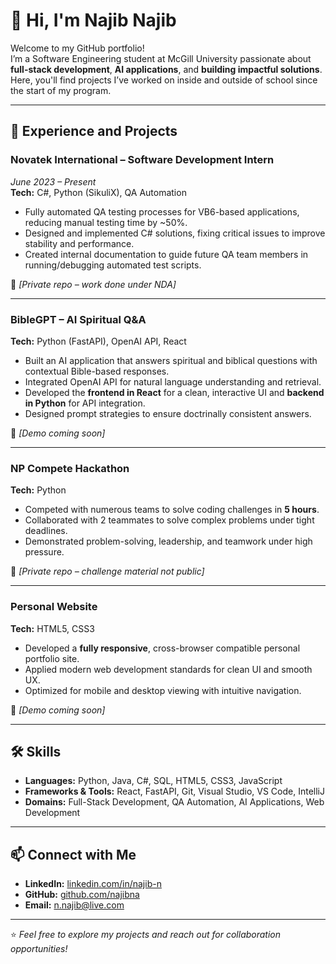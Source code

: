 # 👋 Hi, I'm Najib Najib

Welcome to my GitHub portfolio!  
I’m a Software Engineering student at McGill University passionate about **full-stack development**, **AI applications**, and **building impactful solutions**.  
Here, you'll find projects I’ve worked on inside and outside of school since the start of my program.

---

## 🚀 Experience and Projects

### **Novatek International – Software Development Intern**  
*June 2023 – Present*  
**Tech:** C#, Python (SikuliX), QA Automation  
- Fully automated QA testing processes for VB6-based applications, reducing manual testing time by ~50%.  
- Designed and implemented C# solutions, fixing critical issues to improve stability and performance.  
- Created internal documentation to guide future QA team members in running/debugging automated test scripts.  

🔗 *[Private repo – work done under NDA]*

---

### **BibleGPT – AI Spiritual Q&A**  
**Tech:** Python (FastAPI), OpenAI API, React  
- Built an AI application that answers spiritual and biblical questions with contextual Bible-based responses.  
- Integrated OpenAI API for natural language understanding and retrieval.  
- Developed the **frontend in React** for a clean, interactive UI and **backend in Python** for API integration.  
- Designed prompt strategies to ensure doctrinally consistent answers.  

🔗 *[Demo coming soon]*

---

### **NP Compete Hackathon**  
**Tech:** Python  
- Competed with numerous teams to solve coding challenges in **5 hours**.  
- Collaborated with 2 teammates to solve complex problems under tight deadlines.  
- Demonstrated problem-solving, leadership, and teamwork under high pressure.

🔗 *[Private repo – challenge material not public]*

---

### **Personal Website**  
**Tech:** HTML5, CSS3  
- Developed a **fully responsive**, cross-browser compatible personal portfolio site.  
- Applied modern web development standards for clean UI and smooth UX.  
- Optimized for mobile and desktop viewing with intuitive navigation.

🔗 *[Demo coming soon]*

---

## 🛠 Skills
- **Languages:** Python, Java, C#, SQL, HTML5, CSS3, JavaScript  
- **Frameworks & Tools:** React, FastAPI, Git, Visual Studio, VS Code, IntelliJ  
- **Domains:** Full-Stack Development, QA Automation, AI Applications, Web Development

---

## 📫 Connect with Me
- **LinkedIn:** [linkedin.com/in/najib-n](https://www.linkedin.com/in/najib-n)  
- **GitHub:** [github.com/najibna](https://github.com/najibna)  
- **Email:** n.najib@live.com

---
⭐ *Feel free to explore my projects and reach out for collaboration opportunities!*
